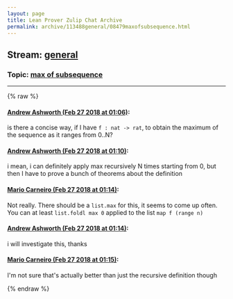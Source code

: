 ```yaml
---
layout: page
title: Lean Prover Zulip Chat Archive 
permalink: archive/113488general/08479maxofsubsequence.html
---
```


## Stream: [general](index.html)
### Topic: [max of subsequence](08479maxofsubsequence.html)

---


{% raw %}
#### [ Andrew Ashworth (Feb 27 2018 at 01:06)](https://leanprover.zulipchat.com/#narrow/stream/113488-general/topic/max%20of%20subsequence/near/123019419):
<p>is there a concise way, if I have <code>f : nat -&gt; rat</code>, to obtain the maximum of the sequence as it ranges from 0..N?</p>

#### [ Andrew Ashworth (Feb 27 2018 at 01:10)](https://leanprover.zulipchat.com/#narrow/stream/113488-general/topic/max%20of%20subsequence/near/123019496):
<p>i mean, i can definitely apply max recursively N times starting from 0, but then I have to prove a bunch of theorems about the definition</p>

#### [ Mario Carneiro (Feb 27 2018 at 01:14)](https://leanprover.zulipchat.com/#narrow/stream/113488-general/topic/max%20of%20subsequence/near/123019656):
<p>Not really. There should be a <code>list.max</code> for this, it seems to come up often. You can at least <code>list.foldl max 0</code> applied to the list <code>map f (range n)</code></p>

#### [ Andrew Ashworth (Feb 27 2018 at 01:14)](https://leanprover.zulipchat.com/#narrow/stream/113488-general/topic/max%20of%20subsequence/near/123019667):
<p>i will investigate this, thanks</p>

#### [ Mario Carneiro (Feb 27 2018 at 01:15)](https://leanprover.zulipchat.com/#narrow/stream/113488-general/topic/max%20of%20subsequence/near/123019673):
<p>I'm not sure that's actually better than just the recursive definition though</p>


{% endraw %}
